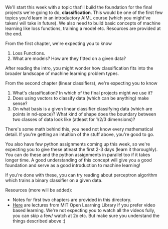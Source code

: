 We'll start this week with a topic that'll build the foundation for the final
projects we're going to do, **classification**. This would be one of the first
few topics you'd learn in an introductory AIML course (which you might've
taken/ will take in future). We also need to build basic concepts of machine
learning like loss functions, training a model etc. Resources are provided
at the end.

From the first chapter, we're expecting you to know
1) Loss Functions.
2) What are models? How are they fitted on a given data?

After reading the intro, you might wonder how classification fits into the
broader landscape of machine learning problem types.

From the second chapter (linear classifiers), we're expecting you to know
1) What's classification? In which of the final projects might we use it?
2) Does using vectors to classify data (which can be anything) make sense?
3) On what basis is a given linear classifier classifying data (which are
   points in nd-space)? What kind of shape does the boundary between two
   classes of data look like (atleast for 1/2/3 dimensions)?

There's some math behind this, you need not know every mathematical
detail. If you're getting an intuition of the stuff above, you're good to
go.

You also have few python assignments coming up this week, so we're expecting
you to give these atleast the first 2-3 days (learn it thoroughly). You can do
these and the python assignments in parallel too if it takes longer time. A
good understanding of this concept will give you a good foundation and serve as
a good introduction to machine learning!

If you're done with these, you can try reading about perceptron algorithm
which trains a binary classifier on a given data.

Resources (more will be added):
* Notes for first two chapters are provided in this directory.
* [Here](https://shorturl.at/LoKqd) are lectures from MIT Open Learning Library if you prefer video based
  learning. We're not expecting you to watch all the videos fully, you can skip
  a few/ watch at 2x etc. But make sure you understand the things described
  above :)
